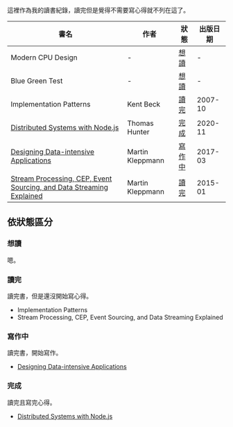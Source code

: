 這裡作為我的讀書紀錄，讀完但是覺得不需要寫心得就不列在這了。

| 書名                                                                   | 作者             | 狀態     | 出版日期 |
| ---------------------------------------------------------------------- | ---------------- | -------- | -------- |
| Modern CPU Design                                                      | -                | [想讀]   | -        |
| Blue Green Test                                                        | -                | [想讀]   | -        |
| Implementation Patterns                                                | Kent Beck        | [讀完]   | 2007-10  |
| [Distributed Systems with Node.js]                                     | Thomas Hunter    | [完成]   | 2020-11  |
| [Designing Data-intensive Applications]                                | Martin Kleppmann | [寫作中] | 2017-03  |
| [Stream Processing, CEP, Event Sourcing, and Data Streaming Explained] | Martin Kleppmann | [讀完]   | 2015-01  |

## 依狀態區分

### 想讀

嗯。

### 讀完

讀完書，但是還沒開始寫心得。

- Implementation Patterns
- Stream Processing, CEP, Event Sourcing, and Data Streaming Explained

### 寫作中

讀完書，開始寫作。

- [Designing Data-intensive Applications]

### 完成

讀完且寫完心得。

- [Distributed Systems with Node.js]

[distributed systems with node.js]: distributed-systems-with-node.js/introduction.md
[designing data-intensive applications]: designing-data-intensive-applications/introduction.md
[stream processing, cep, event sourcing, and data streaming explained]: https://www.confluent.io/blog/making-sense-of-stream-processing/
[想讀]: #想讀
[讀完]: #讀完
[寫作中]: #寫作中
[完成]: #完成
